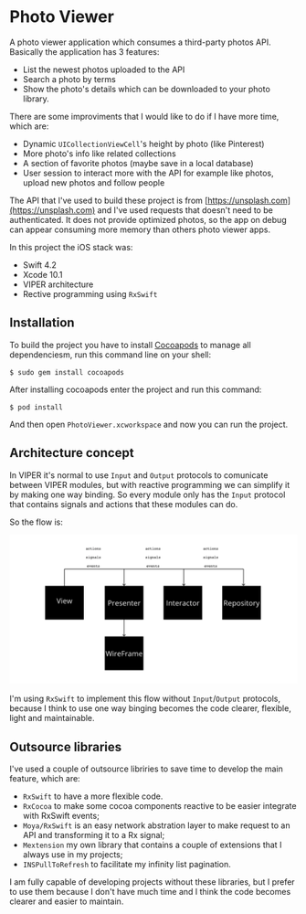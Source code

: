 # Photo Viewer

A photo viewer application which consumes a third-party photos API. Basically the application has 3 features:

- List the newest photos uploaded to the API
- Search a photo  by terms
- Show the photo's details which can be downloaded to your photo library. 

There are some improviments that I would like to do if I have more time, which are:

- Dynamic `UICollectionViewCell`'s height by photo (like Pinterest)
- More photo's info like related collections
- A section of favorite photos (maybe save in a local database)
- User session to interact more with the API for example like photos, upload new photos and follow people 

The API that I've used to build these project is from [https://unsplash.com](https://unsplash.com) and I've used requests that doesn't need to be authenticated. It does not provide optimized photos, so the app on debug can appear consuming more memory than others photo viewer apps.

In this project the iOS stack was:

- Swift 4.2
- Xcode 10.1
- VIPER architecture
- Rective programming using `RxSwift`

## Installation

To build the project you have to install [Cocoapods](https://cocoapods.org/) to manage all dependenciesm, run this command line on your shell:

```
$ sudo gem install cocoapods
```

After installing cocoapods enter the project and run this command:

```
$ pod install
```

And then open `PhotoViewer.xcworkspace` and now you can run the project.

## Architecture concept

In VIPER it's normal to use `Input` and `Output` protocols to comunicate between VIPER modules, but with reactive programming we can simplify it by making one way binding. So every module only has the `Input` protocol that contains signals and actions that these modules can do.

So the flow is:

![VIPER flow](https://github.com/vitormesquita/photoviewer/blob/develop/Assets/viper-oneway-flow.png)

I'm using `RxSwift` to implement this flow without `Input`/`Output` protocols, because I think to use one way binging becomes the code clearer, flexible, light and maintainable.

## Outsource libraries

I've used a couple of outsource libriries to save time to develop the main feature, which are:

- `RxSwift` to have a more flexible code.
- `RxCocoa` to make some cocoa components reactive to be easier integrate with RxSwift events;
- `Moya/RxSwift` is an easy network abstration layer to make request to an API and transforming it to a Rx signal;
- `Mextension` my own library that contains a couple of extensions that I always use in my projects;
- `INSPullToRefresh` to facilitate my infinity list pagination. 

I am fully capable of developing projects without these libraries, but I prefer to use them because I don't have much time and I think the code becomes clearer and easier to maintain. 

